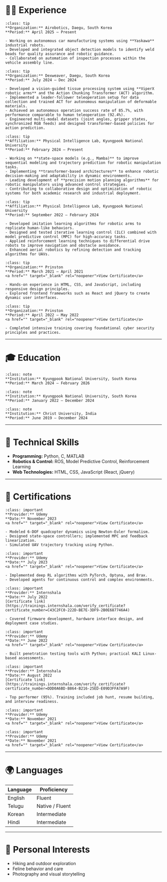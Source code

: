 
# 👨‍💻 Experience

```{admonition} Research & Robotics Engineer
:class: tip
**Organization:** Airobotics, Daegu, South Korea  
**Period:** April 2025 – Present

- Working on autonomous car manufacturing systems using **Yaskawa** industrial robots.
- Developed and integrated object detection models to identify weld beads for quality assurance and robotic guidance.
- Collaborated on automation of inspection processes within the vehicle assembly line.
````

```{admonition} Robotics Engineer
:class: tip
**Organization:** Dexweaver, Daegu, South Korea  
**Period:** July 2024 – Dec 2024

- Developed a vision-guided tissue processing system using **ViperX robotic arms** and the Action Chunking Transformer (ACT) algorithm.
- Implemented a leader-follower teleoperation setup for data collection and trained ACT for autonomous manipulation of deformable materials.
- Achieved an autonomous operation success rate of 85.7%, with performance comparable to human teleoperation (92.4%).
- Engineered multi-modal datasets (joint angles, gripper states, synchronized RGB feeds) and designed transformer-based policies for action prediction.
```

```{admonition} Researcher
:class: tip
**Affiliation:** Physical Intelligence Lab, Kyungpook National University  
**Period:** February 2024 – Present

- Working on **state-space models (e.g., Mamba)** to improve sequential modeling and trajectory prediction for robotic manipulation tasks.
- Implementing **transformer-based architectures** to enhance robotic decision-making and adaptability in dynamic environments.
- Leading development of **precision motion planning algorithms** for robotic manipulators using advanced control strategies.
- Contributing to collaborative design and optimization of robotic systems for both academic research and industrial deployment.
```

```{admonition} Research Intern
:class: tip
**Affiliation:** Physical Intelligence Lab, Kyungpook National University  
**Period:** September 2022 – February 2024

- Developed imitation learning algorithms for robotic arms to replicate human-like behaviors.
- Designed and tested iterative learning control (ILC) combined with model predictive control (MPC) for high-accuracy tasks.
- Applied reinforcement learning techniques to differential drive robots to improve navigation and obstacle avoidance.
- Enhanced aerial robotics by refining detection and tracking algorithms for UAVs.
```

```{admonition} Web Development Intern
:class: tip
**Organization:** Prinston  
**Period:** March 2021 – April 2021  
<a href="" target="_blank" rel="noopener">View Certificate</a>

- Hands-on experience in HTML, CSS, and JavaScript, including responsive design principles.
- Explored frontend frameworks such as React and jQuery to create dynamic user interfaces.
```

```{admonition} Cyber Security Intern
:class: tip
**Organization:** Prinston  
**Period:** April 2022 – May 2022  
<a href="" target="_blank" rel="noopener">View Certificate</a>

- Completed intensive training covering foundational cyber security principles and practices.
```

---

# 🎓 Education

```{admonition} M.Eng. in Electronics Engineering
:class: note
**Institution:** Kyungpook National University, South Korea  
**Period:** March 2024 – February 2026
```

```{admonition} B.Eng. in Electronics & Electrical Engineering (Double Degree)
:class: note
**Institution:** Kyungpook National University, South Korea  
**Period:** January 2022 – December 2024
```

```{admonition} B.Eng. in Electronics & Communication Engineering
:class: note
**Institution:** Christ University, India  
**Period:** June 2019 – December 2024
```

---

# 💼 Technical Skills

* **Programming:** Python, C, MATLAB
* **Robotics & Control:** ROS, Model Predictive Control, Reinforcement Learning
* **Web Technologies:** HTML, CSS, JavaScript (React, jQuery)

---

# 📜 Certifications

```{admonition} Applied Control Systems for UAVs: 3D Dynamics and Control
:class: important
**Provider:** Udemy  
**Date:** November 2023  
<a href="" target="_blank" rel="noopener">View Certificate</a>

- Modeled 6-DOF quadcopter dynamics using Newton-Euler formalism.
- Designed state-space controllers; implemented MPC and feedback linearization.
- Simulated UAV trajectory tracking using Python.
```

```{admonition} Advanced Reinforcement Learning in Python: DQN to SAC
:class: important
**Provider:** Udemy  
**Date:** July 2023  
<a href="" target="_blank" rel="noopener">View Certificate</a>

- Implemented deep RL algorithms with PyTorch, Optuna, and Brax.
- Developed agents for continuous control and complex environments.
```

```{admonition} Embedded Systems
:class: important
**Provider:** Internshala  
**Date:** July 2022  
[Certificate link](https://trainings.internshala.com/verify_certificate?certificate_number=C43C2FC0-222D-BE7E-3DF9-2B0E687746A4)

- Covered firmware development, hardware interface design, and deployment case studies.
```

```{admonition} Ethical Hacking with Python and KALI Linux
:class: important
**Provider:** Udemy  
**Date:** June 2022  
<a href="" target="_blank" rel="noopener">View Certificate</a>

- Built penetration testing tools with Python; practical KALI Linux-based assessments.
```

```{admonition} Internship & Job Preparation
:class: important
**Provider:** Internshala  
**Date:** August 2022  
[Certificate link](https://trainings.internshala.com/verify_certificate?certificate_number=DDD0A6BD-B864-B216-25ED-E09D3FFA7A9F)

- Top performer (95%). Training included job hunt, resume building, and interview readiness.
```

```{admonition} Introduction to Python Programming
:class: important
**Provider:** Udemy  
**Date:** November 2021  
<a href="" target="_blank" rel="noopener">View Certificate</a>
```

```{admonition} Advanced C Programming
:class: important
**Provider:** Udemy  
**Date:** November 2021  
<a href="" target="_blank" rel="noopener">View Certificate</a>
```

---

# 🌍 Languages

| Language | Proficiency     |
| -------- | --------------- |
| English  | Fluent          |
| Telugu   | Native / Fluent |
| Korean   | Intermediate    |
| Hindi    | Intermediate    |

---

# 🎯 Personal Interests

* Hiking and outdoor exploration
* Feline behavior and care
* Photography and visual storytelling


